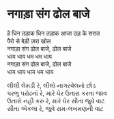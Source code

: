 # नगाड़ा संग ढोल बाजे

हे धिन तड़ाक धिन तड़ाक आजा उड़ के सरात  
पैरो से बेड़ी ज़रा खोल  
नगाड़ा संग ढोल बाजे, ढोल बाजे  
धाय धाय धम धम धाय  
नगाड़ा संग ढोल बाजे, ढोल बाजे  
धाय धाय धाय धम धाय  

લીલી લેમડી રે, લીલો નાગરવેલનો છોડ  
પરભુ પરોઢનાં રે, મારે ઘેર ઉતારા કરતા જાવ  
ઉતારો નહી કરુ રે, મારે ઘેર સીતા જુવે વાટ  
સીતા એકલા રે, જુવે રામ-લખમણની વાટ  
